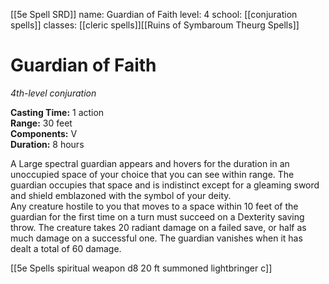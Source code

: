 [[5e Spell SRD]]
name: Guardian of Faith
level: 4
school: [[conjuration spells]]
classes: [[cleric spells]][[Ruins of Symbaroum Theurg Spells]]

# Guardian of Faith 
_4th-level conjuration_ 

**Casting Time:** 1 action    
**Range:** 30 feet    
**Components:** V    
**Duration:** 8 hours 

A Large spectral guardian appears and hovers for the duration in an unoccupied space of your choice that you can see within range. The guardian occupies that space and is indistinct except for a gleaming sword and shield emblazoned with the symbol of your deity.    
Any creature hostile to you that moves to a space within 10 feet of the guardian for the first time on a turn must succeed on a Dexterity saving throw. The creature takes 20 radiant damage on a failed save, or half as much damage on a successful one. The guardian vanishes when it has dealt a total of 60 damage.

[[5e Spells spiritual weapon d8 20 ft  summoned lightbringer c]]